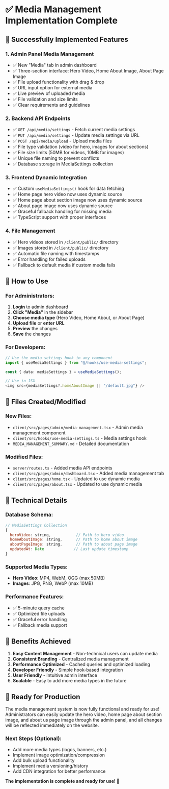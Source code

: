 # ✅ Media Management Implementation Complete

## 🎉 Successfully Implemented Features

### 1. **Admin Panel Media Management**
- ✅ New "Media" tab in admin dashboard
- ✅ Three-section interface: Hero Video, Home About Image, About Page Image
- ✅ File upload functionality with drag & drop
- ✅ URL input option for external media
- ✅ Live preview of uploaded media
- ✅ File validation and size limits
- ✅ Clear requirements and guidelines

### 2. **Backend API Endpoints**
- ✅ `GET /api/media/settings` - Fetch current media settings
- ✅ `PUT /api/media/settings` - Update media settings via URL
- ✅ `POST /api/media/upload` - Upload media files
- ✅ File type validation (video for hero, images for about sections)
- ✅ File size limits (50MB for videos, 10MB for images)
- ✅ Unique file naming to prevent conflicts
- ✅ Database storage in MediaSettings collection

### 3. **Frontend Dynamic Integration**
- ✅ Custom `useMediaSettings()` hook for data fetching
- ✅ Home page hero video now uses dynamic source
- ✅ Home page about section image now uses dynamic source
- ✅ About page image now uses dynamic source
- ✅ Graceful fallback handling for missing media
- ✅ TypeScript support with proper interfaces

### 4. **File Management**
- ✅ Hero videos stored in `/client/public/` directory
- ✅ Images stored in `/client/public/` directory
- ✅ Automatic file naming with timestamps
- ✅ Error handling for failed uploads
- ✅ Fallback to default media if custom media fails

## 🚀 How to Use

### For Administrators:
1. **Login** to admin dashboard
2. **Click "Media"** in the sidebar
3. **Choose media type** (Hero Video, Home About, or About Page)
4. **Upload file** or **enter URL**
5. **Preview** the changes
6. **Save** the changes

### For Developers:
```typescript
// Use the media settings hook in any component
import { useMediaSettings } from "@/hooks/use-media-settings";

const { data: mediaSettings } = useMediaSettings();

// Use in JSX
<img src={mediaSettings?.homeAboutImage || "/default.jpg"} />
```

## 📁 Files Created/Modified

### New Files:
- `client/src/pages/admin/media-management.tsx` - Admin media management component
- `client/src/hooks/use-media-settings.ts` - Media settings hook
- `MEDIA_MANAGEMENT_SUMMARY.md` - Detailed documentation

### Modified Files:
- `server/routes.ts` - Added media API endpoints
- `client/src/pages/admin/dashboard.tsx` - Added media management tab
- `client/src/pages/home.tsx` - Updated to use dynamic media
- `client/src/pages/about.tsx` - Updated to use dynamic media

## 🔧 Technical Details

### Database Schema:
```javascript
// MediaSettings Collection
{
  heroVideo: string,           // Path to hero video
  homeAboutImage: string,      // Path to home about image  
  aboutPageImage: string,      // Path to about page image
  updatedAt: Date             // Last update timestamp
}
```

### Supported Media Types:
- **Hero Video**: MP4, WebM, OGG (max 50MB)
- **Images**: JPG, PNG, WebP (max 10MB)

### Performance Features:
- ✅ 5-minute query cache
- ✅ Optimized file uploads
- ✅ Graceful error handling
- ✅ Fallback media support

## 🎯 Benefits Achieved

1. **Easy Content Management** - Non-technical users can update media
2. **Consistent Branding** - Centralized media management
3. **Performance Optimized** - Cached queries and optimized loading
4. **Developer Friendly** - Simple hook-based integration
5. **User Friendly** - Intuitive admin interface
6. **Scalable** - Easy to add more media types in the future

## 🚀 Ready for Production

The media management system is now fully functional and ready for use! Administrators can easily update the hero video, home page about section image, and about us page image through the admin panel, and all changes will be reflected immediately on the website.

### Next Steps (Optional):
- Add more media types (logos, banners, etc.)
- Implement image optimization/compression
- Add bulk upload functionality
- Implement media versioning/history
- Add CDN integration for better performance

**The implementation is complete and ready for use! 🎉**
